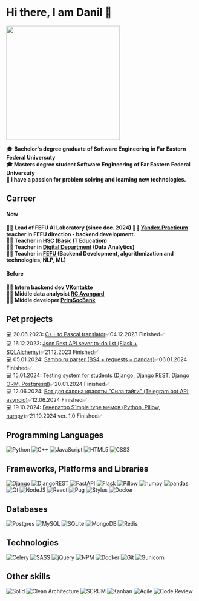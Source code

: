 <h1>Hi there, I am Danil 👋</h1>
<div id="header">
  <img src = "https://media2.giphy.com/media/v1.Y2lkPTc5MGI3NjExMTlrNHphOXRlNDNta2Jja2k1bTBta2o1aTNocTc3dnBrMThmMTNzeSZlcD12MV9pbnRlcm5hbF9naWZfYnlfaWQmY3Q9Zw/2IudUHdI075HL02Pkk/giphy.gif" width="300"/>

🎓 <b>Bachelor's degree graduate of Software Engineering in Far Eastern Federal Universuty<br>
🎓 Masters degree student Software Engineering of Far Eastern Federal Universuty<br>
🧠 I have a passion for problem solving and learning new technologies.<br>

## Carreer
#### Now
🤵‍♂️ Lead of FEFU AI Laboratory (since dec. 2024)
👨‍🏫 <a href="https://practicum.yandex.ru/">Yandex.Practicum</a> teacher in FEFU direction - backend development.<br>
👨‍🏫 Teacher in <a href="https://dnk-dvfu.ru/">HSC (Basic IT Education)</a><br>
👨‍🏫 Teacher in <a href="https://dpo.dvfu.ru/dd-new">Digital Department</a> (Data Analytics)<br>
👨‍🏫 Teacher in <a href="https://dvfu.ru/">FEFU </a>(Backend Development, algorithmization and technologies, NLP, ML) <br>

#### Before
👨‍💻 Intern backend dev <a href="https://vk.com/">VKontakte </a><br>
👨‍💻 Middle data analysist <a href="https://rk-avangard.ru/">RC Avangard </a><br>
👨‍💻 Middle developer <a href="https://pskb.com/">PrimSocBank </a></b><br>

## Pet projects
💻 20.06.2023: <a href="https://github.com/theApsil/Cpp-translator">C++ to Pascal translator</a>✅04.12.2023 Finished✅<br>
💻 16.12.2023: <a href="https://github.com/theApsil/RESTful-API">Json Rest API sever to-do list (Flask + SQLAlchemy)</a>✅21.12.2023 Finished✅<br>
💻 05.01.2024: <a href="https://github.com/theApsil/Sambo.ru-parsing">Sambo.ru parser (BS4 + requests + pandas)</a>✅06.01.2024 Finished✅<br>
💻 15.01.2024: <a href="https://github.com/theApsil/Testing-system-Django-REST-MVC">Testing system for students (Django, Django REST, Django ORM, Postgresql)</a>✅20.01.2024 Finished✅<br>
💻 12.06.2024: <a href="https://github.com/theApsil/SilaTaigi_Bot"> Бот для салона красоты "Сила тайги" (Telegram bot API, asyncio)</a>✅12.06.2024 Finished✅<br>
💻 19.10.2024: <a href="https://github.com/XivC/memgen"> Генератор S1mple type мемов (Python, Pillow, numpy)</a>✅21.10.2024 ver. 1.0 Finished✅<br>


</div>

## Programming Languages
![Python](https://img.shields.io/badge/python-3670A0.svg?style=for-the-badge&logo=python&logoColor=white)
![C++](https://img.shields.io/badge/c++-%2300599C.svg?style=for-the-badge&logo=c%2B%2B&logoColor=white)
![JavaScript](https://img.shields.io/badge/javascript-%23323330.svg?style=for-the-badge&logo=javascript&logoColor=%23F7DF1E)
![HTML5](https://img.shields.io/badge/html5-%23E34F26.svg?style=for-the-badge&logo=html5&logoColor=white)
![CSS3](https://img.shields.io/badge/css3-%231572B6.svg?style=for-the-badge&logo=css3&logoColor=white)

## Frameworks, Platforms and Libraries
![Django](https://img.shields.io/badge/django-3670A0.svg?style=for-the-badge&logo=django&logoColor=white)
![DjangoREST](https://img.shields.io/badge/django-rest-3670A0.svg?style=for-the-badge&logo=django&logoColor=white)
![FastAPI](https://img.shields.io/badge/FastAPI-3670A0?style=for-the-badge&logo=fastapi)
![Flask](https://img.shields.io/badge/flask-3670A0.svg?style=for-the-badge&logo=flask&logoColor=white)
![Pillow](https://img.shields.io/badge/pillow-3670A0.svg?style=for-the-badge&logo=python&logoColor=fff)
![numpy](https://img.shields.io/badge/numpy-3670A0.svg?style=for-the-badge&logo=python&logoColor=fff)
![pandas](https://img.shields.io/badge/pandas-3670A0.svg?style=for-the-badge&logo=python&logoColor=fff)
![Qt](https://img.shields.io/badge/qt-%2300599C.svg?style=for-the-badge&logo=qt&logoColor=white)
![NodeJS](https://img.shields.io/badge/node.js-%23323330.svg?style=for-the-badge&logo=node.js&logoColor=white)
![React](https://img.shields.io/badge/react-%23323330.svg?style=for-the-badge&logo=react&logoColor=%2361DAFB)
![Pug](https://img.shields.io/badge/pug-%23E34F26.svg?style=for-the-badge&logo=pug&logoColor=%2361DAFB)
![Stylus](https://img.shields.io/badge/stylus-%23E34F26.svg?style=for-the-badge&logo=stylus&logoColor=%2361DAFB)
![Docker](https://img.shields.io/badge/docker-%2300f.svg?style=for-the-badge&logo=docker&logoColor=%2361DAFB)


## Databases
![Postgres](https://img.shields.io/badge/postgres-%23316192.svg?style=for-the-badge&logo=postgresql&logoColor=white)
![MySQL](https://img.shields.io/badge/mysql-%2300f.svg?style=for-the-badge&logo=mysql&logoColor=white)
![SQLite](https://img.shields.io/badge/sqlite-%2307405e.svg?style=for-the-badge&logo=sqlite&logoColor=white)
![MongoDB](https://img.shields.io/badge/MongoDB-%234ea94b.svg?style=for-the-badge&logo=mongodb&logoColor=white)
![Redis](https://img.shields.io/badge/redis-%23DD0031.svg?style=for-the-badge&logo=redis&logoColor=white)

## Technologies
![Celery](https://img.shields.io/badge/celery-%23a9cc54.svg?style=for-the-badge&logo=celery&logoColor=ddf4a4)
![SASS](https://img.shields.io/badge/SASS-hotpink.svg?style=for-the-badge&logo=SASS&logoColor=white)
![jQuery](https://img.shields.io/badge/jquery-%230769AD.svg?style=for-the-badge&logo=jquery&logoColor=white)
![NPM](https://img.shields.io/badge/NPM-%23CB3837.svg?style=for-the-badge&logo=npm&logoColor=white)
![Docker](https://img.shields.io/badge/docker-%230db7ed.svg?style=for-the-badge&logo=docker&logoColor=white)
![Git](https://img.shields.io/badge/git-%23F05033.svg?style=for-the-badge&logo=git&logoColor=white)
![Gunicorn](https://img.shields.io/badge/gunicorn-%298729.svg?style=for-the-badge&logo=gunicorn&logoColor=white)

## Other skills
![Solid](https://img.shields.io/badge/Solid-FEAA2D?style=for-the-badge&logoColor=white)
![Clean Architecture](https://img.shields.io/badge/Clean_Architecture-FEAA2D?style=for-the-badge&logoColor=white)
![SCRUM](https://img.shields.io/badge/scrum-FEAA2D?style=for-the-badge&logoColor=white)
![Kanban](https://img.shields.io/badge/kanban-FEAA2D?style=for-the-badge&logoColor=white)
![Agile](https://img.shields.io/badge/agile-FEAA2D?style=for-the-badge&logoColor=white)
![Code Review](https://img.shields.io/badge/code_review-FEAA2D?style=for-the-badge&logoColor=white)

